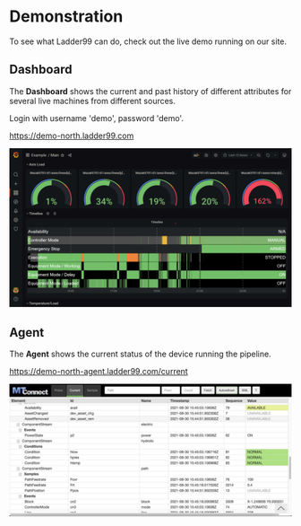 # Demonstration

To see what Ladder99 can do, check out the live demo running on our site.

## Dashboard

The **Dashboard** shows the current and past history of different attributes for several live machines from different sources. 

Login with username 'demo', password 'demo'. 

https://demo-north.ladder99.com

![](_images/grafana-demo.png)

## Agent

The **Agent** shows the current status of the device running the pipeline. 

https://demo-north-agent.ladder99.com/current

![](_images/agent-html_1200.jpg)
